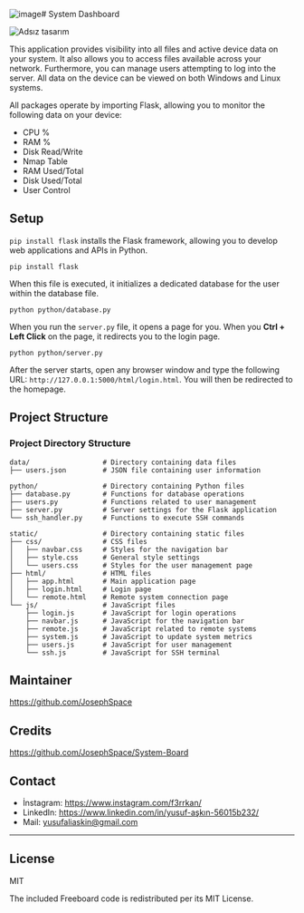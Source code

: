 ![image](https://github.com/user-attachments/assets/33fc52eb-857c-4dfa-9a6d-c3716922f9e3)# System Dashboard

![Adsız tasarım](https://github.com/user-attachments/assets/41c028f1-0705-4a80-bf4d-187f07c8aa1b)

This application provides visibility into all files and active device data on your system. It also allows you to access files available across your network. Furthermore, you can manage users attempting to log into the server. All data on the device can be viewed on both Windows and Linux systems.

All packages operate by importing Flask, allowing you to monitor the following data on your device:

* CPU %
* RAM %
* Disk Read/Write
* Nmap Table
* RAM Used/Total
* Disk Used/Total
* User Control

## Setup

`pip install flask` installs the Flask framework, allowing you to develop web applications and APIs in Python.

```
pip install flask
```
When this file is executed, it initializes a dedicated database for the user within the database file.

```
python python/database.py
```
When you run the `server.py` file, it opens a page for you. When you **Ctrl + Left Click** on the page, it redirects you to the login page.

```
python python/server.py
```

After the server starts, open any browser window and type the following URL: `http://127.0.0.1:5000/html/login.html`. You will then be redirected to the homepage.

## Project Structure

### Project Directory Structure

```
data/                  # Directory containing data files
├── users.json         # JSON file containing user information

python/                # Directory containing Python files
├── database.py        # Functions for database operations
├── users.py           # Functions related to user management
├── server.py          # Server settings for the Flask application
└── ssh_handler.py     # Functions to execute SSH commands

static/                # Directory containing static files
├── css/               # CSS files
│   ├── navbar.css     # Styles for the navigation bar
│   ├── style.css      # General style settings
│   └── users.css      # Styles for the user management page
├── html/              # HTML files
│   ├── app.html       # Main application page
│   ├── login.html     # Login page
│   └── remote.html    # Remote system connection page
└── js/                # JavaScript files
    ├── login.js       # JavaScript for login operations
    ├── navbar.js      # JavaScript for the navigation bar
    ├── remote.js      # JavaScript related to remote systems
    ├── system.js      # JavaScript to update system metrics
    ├── users.js       # JavaScript for user management
    └── ssh.js         # JavaScript for SSH terminal
``` 

## Maintainer

https://github.com/JosephSpace

## Credits

https://github.com/JosephSpace/System-Board 

## Contact

- İnstagram: https://www.instagram.com/f3rrkan/
- LinkedIn: https://www.linkedin.com/in/yusuf-aşkın-56015b232/
- Mail: yusufaliaskin@gmail.com

---
## License

MIT

The included Freeboard code is redistributed per its MIT License.
